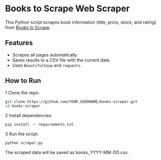 # Books to Scrape Web Scraper

This Python script scrapes book information (title, price, stock, and rating) from [Books to Scrape](https://books.toscrape.com/).

## Features
- Scrapes all pages automatically.
- Saves results to a CSV file with the current date.
- Uses `BeautifulSoup` and `requests`.

## How to Run

1 Clone the repo:
```bash
git clone https://github.com/YOUR_USERNAME/books-scraper.git
cd books-scraper
```
2 Install dependencies:
```bash
pip install -r requirements.txt
```
3 Run the script:
```bash
python scraper.py
```
The scraped data will be saved as books_YYYY-MM-DD.csv.

